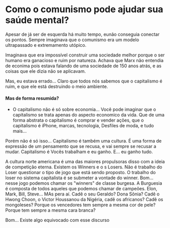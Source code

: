 # Como o comunismo pode ajudar sua saúde mental? 

Apesar de já ser de esquerda há muito tempo, eunão conseguia conectar os pontos. Sempre imaginava que o comunismo era um modelo ultrapassado e extremamento utópico. 

Imaginava que era impossível construir uma sociedade melhor porque o ser humano era ganacioso e ruim por natureza. Achava que Marx não entendia de econima pois estava falando de uma sociedade de 150 anos atrás, e as coisas que ele dizia não se aplicavam.

Mas, eu estava errado... Claro que todos nós sabemos que o capitalismo é ruim, e que ele está destruindo o meio ambiente. 

#### Mas de forma resumida?

- O capitalismo não é só sobre economia... Você pode imaginar que o capitalismo se trata apenas do aspecto economico da vida. Que de uma forma abstrata o capitalismo é comprar e vender ações, que o capitalismo é iPhone, marcas, tecnologia, Desfiles de moda, e tudo mais... 

Porém não é só isso... Capitalismo é também uma cultura. É uma forma de expressão de um pensamento que se recusa, e vai sempre se recusar a mudar. Capitalismo é Vocês trabalham e eu ganho. E... eu ganho tudo. 

A cultura norte americana é uma das maiores propulsoras disso com a ideia de competição eterna. Existem os Winners e o s Losers. Não é trabalho do Loser questionar o tipo de jogo que está sendo proposto. O trabalho do loser no sistema capitalista é se submeter a vontade do winner. Bom... nesse jogo podemos chamar os "winners" de classe burgesa. A Burguesia é composta de todos aqueles que podemos chamar de campeões. Elon, Mark, Bill, Steve... MAs pera aí. Cadê o seu Geraldo? Dona Sônia? Cadê o Hwong Choon, o Victor Houssanou da Nigéria, cadê os africanos? Cadê os mongoleses? Porque os vencedores tem sempre a mesma cor de pele? Porque tem sempre a mesma cara branca?

Bom... Existe algo equivocado com esse discurso

